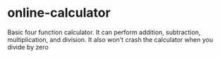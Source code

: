 # online-calculator
Basic four function calculator. It can perform addition, subtraction, multiplication, and division. It also won't crash the calculator when you divide by zero
